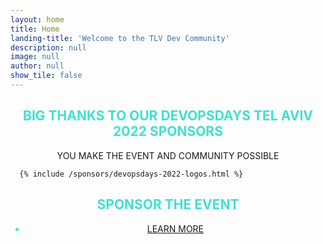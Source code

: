 ```yaml
---
layout: home
title: Home
landing-title: 'Welcome to the TLV Dev Community'
description: null
image: null
author: null
show_tile: false
---
```


<div class="inner">
<h2 style="text-transform: uppercase; color: turquoise; text-align: center;">BIG THANKS TO OUR DEVOPSDAYS TEL AVIV 2022 SPONSORS</h2>
<p style="text-transform: uppercase; text-align: center;">YOU MAKE THE EVENT AND COMMUNITY POSSIBLE</p>




      {% include /sponsors/devopsdays-2022-logos.html %}







<h2 style="text-transform: uppercase; color: turquoise; text-align: center;">SPONSOR THE EVENT</h2>       
 <ul class="actions" style="text-transform: uppercase; color: turquoise; text-align: center;"><li><a href="/devopsdays#sponsor" class="button next">LEARN MORE</a></li></ul> 
</div>

